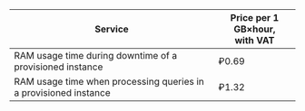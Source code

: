 | Service | Price per 1 GB×hour, <br>with VAT |
| ---- | ---- |
| RAM usage time during downtime of a provisioned instance | ₽0.69 |
| RAM usage time when processing queries in a provisioned instance | ₽1.32 |
